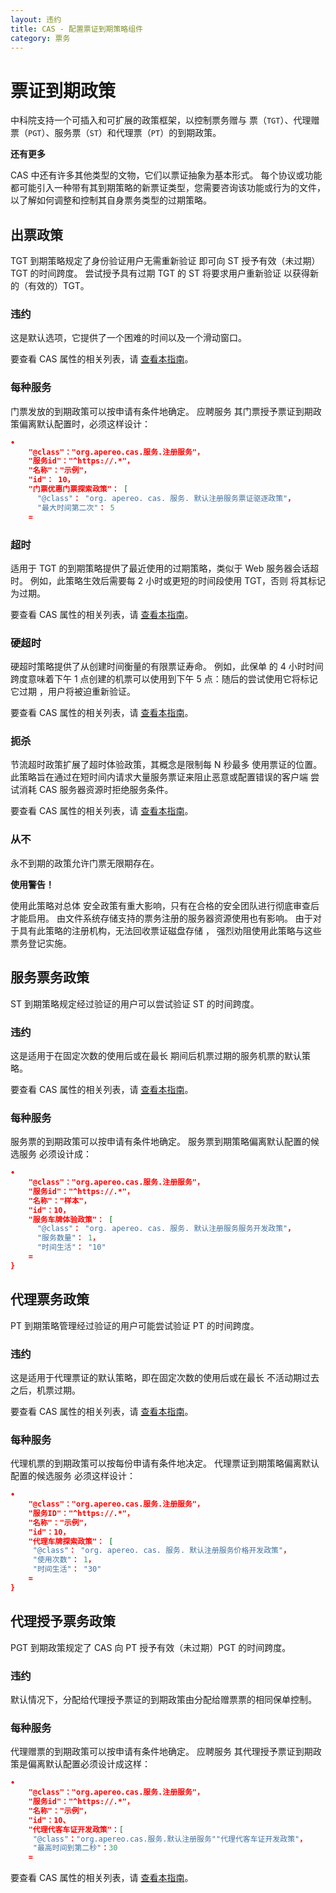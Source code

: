 ```yaml
---
layout: 违约
title: CAS - 配置票证到期策略组件
category: 票务
---
```


# 票证到期政策

中科院支持一个可插入和可扩展的政策框架，以控制票务赠与 票（`TGT`）、代理赠票（`PGT`）、服务票（`ST`）和代理票（`PT`）的到期政策。

<div class="alert alert-info"><strong>还有更多</strong><p>CAS 中还有许多其他类型的文物，它们以票证抽象为基本形式。 每个协议或功能都可能引入一种带有其到期策略的新票证类型，您需要咨询该功能或行为的文件，以了解如何调整和控制其自身票务类型的过期策略。</p></div>

## 出票政策

TGT 到期策略规定了身份验证用户无需重新验证 即可向 ST 授予有效（未过期）TGT 的时间跨度。 尝试授予具有过期 TGT 的 ST 将要求用户重新验证 以获得新的（有效的）TGT。

### 违约

这是默认选项，它提供了一个困难的时间以及一个滑动窗口。

要查看 CAS 属性的相关列表，请 [查看本指南](../configuration/Configuration-Properties.html#tgt-expiration-policy)。

### 每种服务

门票发放的到期政策可以按申请有条件地确定。 应聘服务 其门票授予票证到期政策偏离默认配置时，必须这样设计：

```json
•
    "@class"："org.apereo.cas.服务.注册服务"，
    "服务id"："^https://.*"，
    "名称"："示例"，
    "id"： 10，
    "门票优惠门票探索政策"： [
      "@class"： "org. apereo. cas. 服务. 默认注册服务票证驱逐政策"，
      "最大时间第二次"： 5
    =

```

### 超时

适用于 TGT 的到期策略提供了最近使用的过期策略，类似于 Web 服务器会话超时。 例如，此策略生效后需要每 2 小时或更短的时间段使用 TGT，否则 将其标记为过期。

要查看 CAS 属性的相关列表，请 [查看本指南](../configuration/Configuration-Properties.html#tgt-expiration-policy)。

### 硬超时

硬超时策略提供了从创建时间衡量的有限票证寿命。 例如，此保单 的 4 小时时间跨度意味着下午 1 点创建的机票可以使用到下午 5 点：随后的尝试使用它将标记它过期 ，用户将被迫重新验证。

要查看 CAS 属性的相关列表，请 [查看本指南](../configuration/Configuration-Properties.html#tgt-expiration-policy)。

### 扼杀

节流超时政策扩展了超时体验政策，其概念是限制每 N 秒最多 使用票证的位置。 此策略旨在通过在短时间内请求大量服务票证来阻止恶意或配置错误的客户端 尝试消耗 CAS 服务器资源时拒绝服务条件。

要查看 CAS 属性的相关列表，请 [查看本指南](../configuration/Configuration-Properties.html#tgt-expiration-policy)。

### 从不

永不到期的政策允许门票无限期存在。 

<div class="alert alert-warning"><strong>使用警告！</strong><p>使用此策略对总体
安全政策有重大影响，只有在合格的安全团队进行彻底审查后才能启用。 
由文件系统存储支持的票务注册的服务器资源使用也有影响。 由于对于具有此策略的注册机构，无法回收票证磁盘存储
，
强烈劝阻使用此策略与这些票务登记实施。</p></div>

## 服务票务政策

ST 到期策略规定经过验证的用户可以尝试验证 ST 的时间跨度。

### 违约

这是适用于在固定次数的使用后或在最长 期间后机票过期的服务机票的默认策略。

要查看 CAS 属性的相关列表，请 [查看本指南](../configuration/Configuration-Properties.html#service-tickets-behavior)。

### 每种服务

服务票的到期政策可以按申请有条件地确定。 服务票到期策略偏离默认配置的候选服务 必须设计成：

```json
•
    "@class"："org.apereo.cas.服务.注册服务"，
    "服务id"："^https://.*"，
    "名称"："样本"，
    "id"：10，
    "服务车牌体验政策"： [
      "@class"： "org. apereo. cas. 服务. 默认注册服务服务开发政策"，
      "服务数量"： 1，
      "时间生活"： "10"
    =
}
```

## 代理票务政策

PT 到期策略管理经过验证的用户可能尝试验证 PT 的时间跨度。

### 违约

这是适用于代理票证的默认策略，即在固定次数的使用后或在最长 不活动期过去之后，机票过期。

要查看 CAS 属性的相关列表，请 [查看本指南](../configuration/Configuration-Properties.html#proxy-tickets-behavior)。

### 每种服务

代理机票的到期政策可以按每份申请有条件地决定。 代理票证到期策略偏离默认配置的候选服务 必须这样设计：

```json
•
    "@class"："org.apereo.cas.服务.注册服务"，
    "服务ID"："^https://.*"，
    "名称"："示例"，
    "id"：10，
    "代理车牌探索政策"： [
     "@class"： "org. apereo. cas. 服务. 默认注册服务价格开发政策"，
     "使用次数"： 1，
     "时间生活"： "30"
    = 
}
```

## 代理授予票务政策

PGT 到期政策规定了 CAS 向 PT 授予有效（未过期）PGT 的时间跨度。

### 违约

默认情况下，分配给代理授予票证的到期政策由分配给赠票票的相同保单控制。

### 每种服务

代理赠票的到期政策可以按申请有条件地确定。 应聘服务 其代理授予票证到期政策是偏离默认配置必须设计成这样：

```json
•
    "@class"："org.apereo.cas.服务.注册服务"，
    "服务id"："^https://.*"，
    "名称"："示例"，
    "id"：10、
    "代理代客车证开发政策"：[
     "@class"："org.apereo.cas.服务.默认注册服务""代理代客车证开发政策"，
     "最高时间到第二秒"：30
    = 

```

要查看 CAS 属性的相关列表，请 [查看本指南](../configuration/Configuration-Properties.html#proxy-granting-tickets-behavior)。
